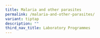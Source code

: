 ```yaml
---
title: Malaria and other parasites
permalink: /malaria-and-other-parasites/
variant: tiptap
description: ""
third_nav_title: Laboratory Programmes
---
```

